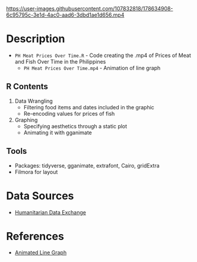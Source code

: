 https://user-images.githubusercontent.com/107832818/178634908-6c95795c-3e1d-4ac0-aad6-3dbd1ae1d656.mp4


# Description
 - `PH Meat Prices Over Time.R` - Code creating the .mp4 of Prices of Meat and Fish Over Time in the Philippines
   - `PH Meat Prices Over Time.mp4` - Animation of line graph

## R Contents
1. Data Wrangling
   - Filtering food items and dates included in the graphic
   - Re-encoding values for prices of fish
2. Graphing
   - Specifying aesthetics through a static plot
   - Animating it with gganimate


## Tools
 - Packages: tidyverse, gganimate, extrafont, Cairo, gridExtra
 - Filmora for layout


# Data Sources
 - [Humanitarian Data Exchange](https://data.humdata.org/dataset/wfp-food-prices-for-philippines/resource/9a842d72-0d7d-4922-ad0e-eb8106c1ab0e)


# References
 - [Animated Line Graph](https://towardsdatascience.com/how-to-combine-animated-plots-in-r-734c6c952315)
